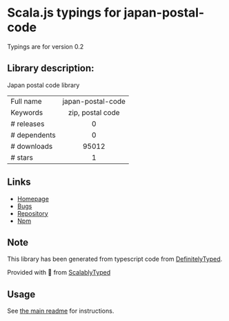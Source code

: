 
# Scala.js typings for japan-postal-code

Typings are for version 0.2

## Library description:
Japan postal code library

|                    |                 |
| ------------------ | :-------------: |
| Full name          | japan-postal-code |
| Keywords           | zip, postal code |
| # releases         | 0 |
| # dependents       | 0 |
| # downloads        | 95012 |
| # stars            | 1 |

## Links
- [Homepage](https://github.com/mzp/japan-postal-code)
- [Bugs](https://github.com/mzp/japan-postal-code/issues)
- [Repository](https://github.com/mzp/japan-postal-code)
- [Npm](https://www.npmjs.com/package/japan-postal-code)
    


## Note
This library has been generated from typescript code from [DefinitelyTyped](https://definitelytyped.org).

Provided with :purple_heart: from [ScalablyTyped](https://github.com/oyvindberg/ScalablyTyped)

## Usage
See [the main readme](../../readme.md) for instructions.



